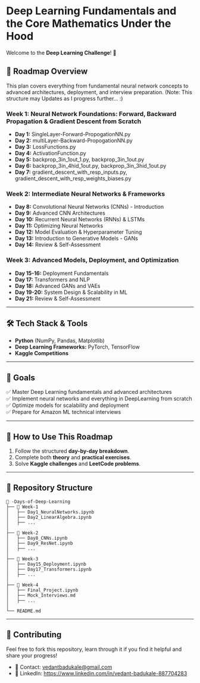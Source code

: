 # Deep Learning Fundamentals and the Core Mathematics Under the Hood 

Welcome to the **Deep Learning Challenge**! 🚀

## 📅 Roadmap Overview
This plan covers everything from fundamental neural network concepts to advanced architectures, deployment, and interview preparation.
(Note: This structure may Updates as I progress further...  :)

### **Week 1: Neural Network Foundations: Forward, Backward Propagation & Gradient Descent from Scratch**
- **Day 1:** SingleLayer-Forward-PropogationNN.py
- **Day 2:** multiLayer-Backward-PropogationNN.py
- **Day 3:** LossFunctions.py
- **Day 4:** ActivationFunction.py
- **Day 5:** backprop_3in_1out_1.py, backprop_3in_1out.py
- **Day 6:** backprop_3in_4hid_1out.py, backprop_3in_3hid_1out.py
- **Day 7:** gradient_descent_with_resp_inputs.py, gradient_descent_with_resp_weights_biases.py

### **Week 2: Intermediate Neural Networks & Frameworks**
- **Day 8:** Convolutional Neural Networks (CNNs) - Introduction
- **Day 9:** Advanced CNN Architectures
- **Day 10:** Recurrent Neural Networks (RNNs) & LSTMs
- **Day 11:** Optimizing Neural Networks
- **Day 12:** Model Evaluation & Hyperparameter Tuning
- **Day 13:** Introduction to Generative Models - GANs
- **Day 14:** Review & Self-Assessment

### **Week 3: Advanced Models, Deployment, and Optimization**
- **Day 15-16:** Deployment Fundamentals
- **Day 17:** Transformers and NLP
- **Day 18:** Advanced GANs and VAEs
- **Day 19-20:** System Design & Scalability in ML
- **Day 21:** Review & Self-Assessment


---
## 🛠 Tech Stack & Tools
- **Python** (NumPy, Pandas, Matplotlib)
- **Deep Learning Frameworks:** PyTorch, TensorFlow
- **Kaggle Competitions**


---
## 📌 Goals
✅ Master Deep Learning fundamentals and advanced architectures  
✅ Implement neural networks and everything in DeepLearning from scratch  
✅ Optimize models for scalability and deployment  
✅ Prepare for Amazon ML technical interviews  

---
## 🚀 How to Use This Roadmap
1. Follow the structured **day-by-day breakdown**.
2. Complete both **theory** and **practical exercises**.
3. Solve **Kaggle challenges** and **LeetCode problems**.

---
## 📂 Repository Structure
```
📂 -Days-of-Deep-Learning
├── 📁 Week-1
│   ├── Day1_NeuralNetworks.ipynb
│   ├── Day2_LinearAlgebra.ipynb
│   ├── ...
│
├── 📁 Week-2
│   ├── Day8_CNNs.ipynb
│   ├── Day9_ResNet.ipynb
│   ├── ...
│
├── 📁 Week-3
│   ├── Day15_Deployment.ipynb
│   ├── Day17_Transformers.ipynb
│   ├── ...
│
├── 📁 Week-4
│   ├── Final_Project.ipynb
│   ├── Mock_Interviews.md
│   ├── ...
│
└── README.md
```

---
## 📢 Contributing
Feel free to fork this repository, learn through it if you find it helpful and share your progress! 

- 📧 Contact: vedantbadukale@gmail.com
- 🔗 LinkedIn: https://www.linkedin.com/in/vedant-badukale-887704283
